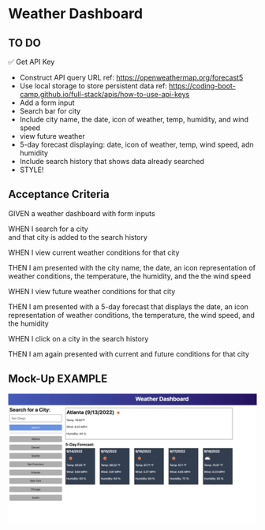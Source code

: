 # Weather Dashboard

## TO DO
✅ Get API Key
* Construct API query URL ref: https://openweathermap.org/forecast5 <br> 
* Use local storage to store persistent data ref: https://coding-boot-camp.github.io/full-stack/apis/how-to-use-api-keys
* Add a form input
* Search bar for city
* Include city name, the date, icon of weather, temp, humidity, and wind speed
* view future weather 
* 5-day forecast displaying: date, icon of weather, temp, wind speed, adn humidity 
* Include search history that shows data already searched 
* STYLE! 


## Acceptance Criteria
GIVEN a weather dashboard with form inputs <br>

WHEN I search for a city<br>
and that city is added to the search history<br>

WHEN I view current weather conditions for that city<br>

THEN I am presented with the city name, the date, an icon representation of weather conditions, the temperature, the humidity, and the the wind speed<br>

WHEN I view future weather conditions for that city<br>

THEN I am presented with a 5-day forecast that displays the date, an icon representation of weather conditions, the temperature, the wind speed, and the humidity<br>

WHEN I click on a city in the search history<br>

THEN I am again presented with current and future conditions for that city

## Mock-Up EXAMPLE

![alt text](./assets/img/EXAMPLE.png)